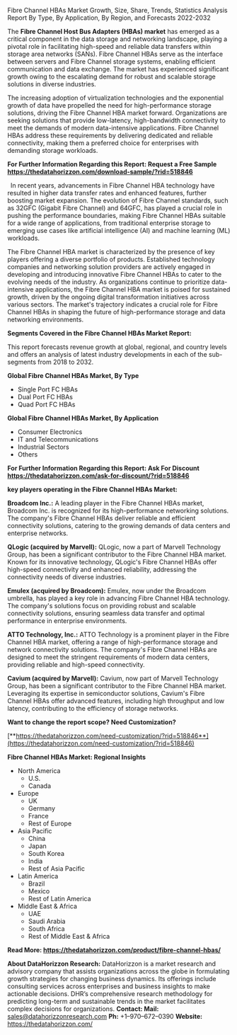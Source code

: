 ﻿Fibre Channel HBAs Market Growth, Size, Share, Trends, Statistics Analysis Report By Type, By Application, By Region, and Forecasts 2022-2032

The **Fibre Channel Host Bus Adapters (HBAs) market** has emerged as a critical component in the data storage and networking landscape, playing a pivotal role in facilitating high-speed and reliable data transfers within storage area networks (SANs). Fibre Channel HBAs serve as the interface between servers and Fibre Channel storage systems, enabling efficient communication and data exchange. The market has experienced significant growth owing to the escalating demand for robust and scalable storage solutions in diverse industries.

The increasing adoption of virtualization technologies and the exponential growth of data have propelled the need for high-performance storage solutions, driving the Fibre Channel HBA market forward. Organizations are seeking solutions that provide low-latency, high-bandwidth connectivity to meet the demands of modern data-intensive applications. Fibre Channel HBAs address these requirements by delivering dedicated and reliable connectivity, making them a preferred choice for enterprises with demanding storage workloads.

**For Further Information Regarding this Report: Request a Free Sample <https://thedatahorizzon.com/download-sample/?rid=518846>** 

` `In recent years, advancements in Fibre Channel HBA technology have resulted in higher data transfer rates and enhanced features, further boosting market expansion. The evolution of Fibre Channel standards, such as 32GFC (Gigabit Fibre Channel) and 64GFC, has played a crucial role in pushing the performance boundaries, making Fibre Channel HBAs suitable for a wide range of applications, from traditional enterprise storage to emerging use cases like artificial intelligence (AI) and machine learning (ML) workloads.

The Fibre Channel HBA market is characterized by the presence of key players offering a diverse portfolio of products. Established technology companies and networking solution providers are actively engaged in developing and introducing innovative Fibre Channel HBAs to cater to the evolving needs of the industry. As organizations continue to prioritize data-intensive applications, the Fibre Channel HBA market is poised for sustained growth, driven by the ongoing digital transformation initiatives across various sectors. The market's trajectory indicates a crucial role for Fibre Channel HBAs in shaping the future of high-performance storage and data networking environments.

**Segments Covered in the Fibre Channel HBAs Market Report:**

This report forecasts revenue growth at global, regional, and country levels and offers an analysis of latest industry developments in each of the sub-segments from 2018 to 2032.

**Global Fibre Channel HBAs Market, By Type**

- Single Port FC HBAs
- Dual Port FC HBAs
- Quad Port FC HBAs

**Global Fibre Channel HBAs Market, By Application**

- Consumer Electronics
- IT and Telecommunications
- Industrial Sectors
- Others

**For Further Information Regarding this Report: Ask For Discount <https://thedatahorizzon.com/ask-for-discount/?rid=518846>** 

**key players operating in the Fibre Channel HBAs Market:**

**Broadcom Inc.:** A leading player in the Fibre Channel HBAs market, Broadcom Inc. is recognized for its high-performance networking solutions. The company's Fibre Channel HBAs deliver reliable and efficient connectivity solutions, catering to the growing demands of data centers and enterprise networks.

**QLogic (acquired by Marvell):** QLogic, now a part of Marvell Technology Group, has been a significant contributor to the Fibre Channel HBA market. Known for its innovative technology, QLogic's Fibre Channel HBAs offer high-speed connectivity and enhanced reliability, addressing the connectivity needs of diverse industries.

**Emulex (acquired by Broadcom):** Emulex, now under the Broadcom umbrella, has played a key role in advancing Fibre Channel HBA technology. The company's solutions focus on providing robust and scalable connectivity solutions, ensuring seamless data transfer and optimal performance in enterprise environments.

**ATTO Technology, Inc.:** ATTO Technology is a prominent player in the Fibre Channel HBA market, offering a range of high-performance storage and network connectivity solutions. The company's Fibre Channel HBAs are designed to meet the stringent requirements of modern data centers, providing reliable and high-speed connectivity.

**Cavium (acquired by Marvell):** Cavium, now part of Marvell Technology Group, has been a significant contributor to the Fibre Channel HBA market. Leveraging its expertise in semiconductor solutions, Cavium's Fibre Channel HBAs offer advanced features, including high throughput and low latency, contributing to the efficiency of storage networks.

**Want to change the report scope? Need Customization?**

[**https://thedatahorizzon.com/need-customization/?rid=518846**](https://thedatahorizzon.com/need-customization/?rid=518846) 

**Fibre Channel HBAs Market: Regional Insights**

- North America
  - U.S.
  - Canada
- Europe
  - UK
  - Germany
  - France
  - Rest of Europe
- Asia Pacific
  - China
  - Japan
  - South Korea
  - India
  - Rest of Asia Pacific
- Latin America
  - Brazil
  - Mexico
  - Rest of Latin America
- Middle East & Africa
  - UAE
  - Saudi Arabia
  - South Africa
  - Rest of Middle East & Africa

**Read More: <https://thedatahorizzon.com/product/fibre-channel-hbas/>** 

**About DataHorizzon Research:**DataHorizzon is a market research and advisory company that assists organizations across the globe in formulating growth strategies for changing business dynamics. Its offerings include consulting services across enterprises and business insights to make actionable decisions. DHR’s comprehensive research methodology for predicting long-term and sustainable trends in the market facilitates complex decisions for organizations.**Contact:Mail:** <sales@datahorizzonresearch.com> **Ph:** +1–970–672–0390**Website:** <https://thedatahorizzon.com/> 
